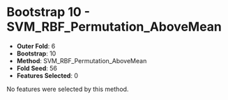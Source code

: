 # Bootstrap 10 - SVM_RBF_Permutation_AboveMean

- **Outer Fold**: 6
- **Bootstrap**: 10
- **Method**: SVM_RBF_Permutation_AboveMean
- **Fold Seed**: 56
- **Features Selected**: 0

No features were selected by this method.
